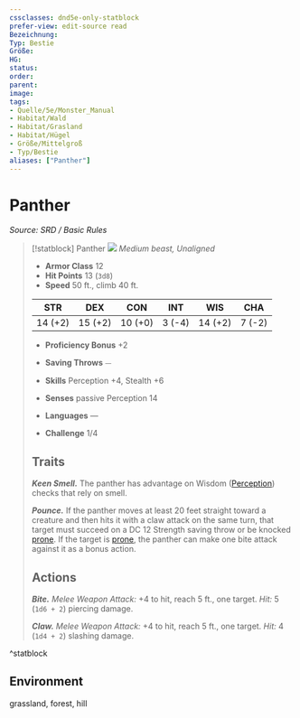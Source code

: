 ```yaml
---
cssclasses: dnd5e-only-statblock
prefer-view: edit-source read
Bezeichnung: 
Typ: Bestie
Größe: 
HG: 
status:
order:
parent:
image: 
tags:
- Quelle/5e/Monster_Manual
- Habitat/Wald
- Habitat/Grasland
- Habitat/Hügel
- Größe/Mittelgroß
- Typ/Bestie
aliases: ["Panther"]
---
```

# Panther
*Source: SRD / Basic Rules*  

> [!statblock] Panther
> ![](compendium/bestiary/beast/token/panther.png#token)
> *Medium beast, Unaligned*
> 
> - **Armor Class** 12 
> - **Hit Points** 13 (`3d8`)
> - **Speed** 50 ft., climb 40 ft.
> 
> |STR|DEX|CON|INT|WIS|CHA|
> |:---:|:---:|:---:|:---:|:---:|:---:|
> |14 (+2)|15 (+2)|10 (+0)| 3 (-4)|14 (+2)| 7 (-2)|
> 
> - **Proficiency Bonus** +2
> - **Saving Throws** ⏤
> - **Skills** Perception +4, Stealth +6
> - **Senses** passive Perception 14
> 
> - **Languages** —
> - **Challenge** 1/4
> 
> ## Traits
> 
> ***Keen Smell.*** The panther has advantage on Wisdom ([Perception](rules/skills.md#Perception)) checks that rely on smell.
> 
> ***Pounce.*** If the panther moves at least 20 feet straight toward a creature and then hits it with a claw attack on the same turn, that target must succeed on a DC 12 Strength saving throw or be knocked [prone](rules/conditions.md#prone). If the target is [prone](rules/conditions.md#prone), the panther can make one bite attack against it as a bonus action.
> 
> ## Actions
> 
> ***Bite.*** *Melee Weapon Attack:* +4 to hit, reach 5 ft., one target. *Hit:* 5 (`1d6 + 2`) piercing damage.
> 
> ***Claw.*** *Melee Weapon Attack:* +4 to hit, reach 5 ft., one target. *Hit:* 4 (`1d4 + 2`) slashing damage.

^statblock

## Environment

grassland, forest, hill